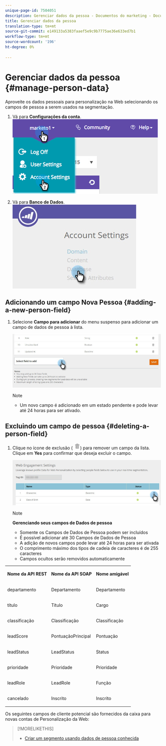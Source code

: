 ```yaml
---
unique-page-id: 7504051
description: Gerenciar dados da pessoa - Documentos do marketing - Documentação do produto
title: Gerenciar dados da pessoa
translation-type: tm+mt
source-git-commit: e149133a5383faaef5e9c9b7775ae36e633ed7b1
workflow-type: tm+mt
source-wordcount: '196'
ht-degree: 0%

---
```



# Gerenciar dados da pessoa {#manage-person-data}

Aproveite os dados pessoais para personalização na Web selecionando os campos de pessoa a serem usados na segmentação.

1. Vá para **Configurações da conta**.\
   ![](assets/image2015-5-7-15-3a17-3a23.png)

1. Vá para **Banco de Dados**.\
   ![](assets/account-settings-dropdown-database.jpg)

## Adicionando um campo Nova Pessoa {#adding-a-new-person-field}

1. Selecione **Campo para adicionar** do menu suspenso para adicionar um campo de dados de pessoa à lista.

   ![](assets/add-a-person-field-hand.jpg)

   >[!NOTE]
   >
   >
   >    
   >    
   >    * Um novo campo é adicionado em um estado pendente e pode levar até 24 horas para ser ativado.


## Excluindo um campo de pessoa {#deleting-a-person-field}

1. Clique no ícone de exclusão ( ![—](assets/image2015-3-24-13-3a45-3a56.png)) para remover um campo da lista. Clique em **Yes** para confirmar que deseja excluir o campo.

   ![](assets/web-engagement-settings-delete.jpg)

   >[!NOTE]
   >
   >**Gerenciando seus campos de Dados de pessoa**
   >
   >    
   >    
   >    * Somente os Campos de Dados de Pessoa podem ser incluídos
   >    * É possível adicionar até 30 Campos de Dados de Pessoa
   >    * A adição de novos campos pode levar até 24 horas para ser ativada
   >    * O comprimento máximo dos tipos de cadeia de caracteres é de 255 caracteres
   >    * Campos ocultos serão removidos automaticamente


<table> 
 <tbody> 
  <tr> 
   <th><p>Nome da API REST</p></th> 
   <th><p>Nome da API SOAP</p></th> 
   <th><p>Nome amigável</p></th> 
  </tr> 
  <tr> 
   <td><p>departamento</p></td> 
   <td><p>Departamento</p></td> 
   <td><p>Departamento</p></td> 
  </tr> 
  <tr> 
   <td><p>título</p></td> 
   <td><p>Título</p></td> 
   <td><p>Cargo</p></td> 
  </tr> 
  <tr> 
   <td><p>classificação</p></td> 
   <td><p>Classificação</p></td> 
   <td><p>Classificação</p></td> 
  </tr> 
  <tr> 
   <td><p>leadScore</p></td> 
   <td><p>PontuaçãoPrincipal</p></td> 
   <td><p>Pontuação</p></td> 
  </tr> 
  <tr> 
   <td><p>leadStatus</p></td> 
   <td><p>LeadStatus</p></td> 
   <td><p>Status</p></td> 
  </tr> 
  <tr> 
   <td><p>prioridade</p></td> 
   <td><p>Prioridade</p></td> 
   <td><p>Prioridade</p></td> 
  </tr> 
  <tr> 
   <td><p>leadRole</p></td> 
   <td><p>LeadRole</p></td> 
   <td><p>Função</p></td> 
  </tr> 
  <tr> 
   <td><p>cancelado</p></td> 
   <td><p>Inscrito</p></td> 
   <td><p>Inscrito</p></td> 
  </tr> 
 </tbody> 
</table>

Os seguintes campos de cliente potencial são fornecidos da caixa para novas contas de Personalização da Web:

>[!MORELIKETHIS]
>
>* [Criar um segmento usando dados de pessoa conhecida](create-a-segment-using-known-person-data.md)

>



